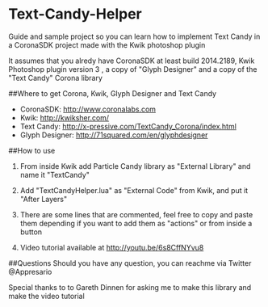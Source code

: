 Text-Candy-Helper
=================

Guide and sample project so you can learn how to implement Text Candy in a CoronaSDK project made with the Kwik photoshop plugin

It assumes that you alredy have CoronaSDK at least build 2014.2189, Kwik Photoshop plugin version 3 , a copy of "Glyph Designer" and  a copy of the "Text Candy" Corona library

##Where to get Corona, Kwik, Glyph Designer and Text Candy

* CoronaSDK: http://www.coronalabs.com
* Kwik: http://kwiksher.com/
* Text Candy: http://x-pressive.com/TextCandy_Corona/index.html
*  Glyph Designer: http://71squared.com/en/glyphdesigner


##How to use
1. From inside Kwik add Particle Candy library as "External Library" and name it "TextCandy"

2. Add "TextCandyHelper.lua" as "External Code" from Kwik, and put it "After Layers"

3. There are some lines that are commented, feel free to copy and paste them depending if you want to add them as "actions" or from inside a button

4. Video tutorial available at http://youtu.be/6s8CffNYvu8

##Questions
Should you have any question, you can reachme via Twitter @Appresario

Special thanks to to Gareth Dinnen for asking me to make this library and make the video tutorial
